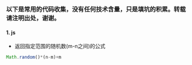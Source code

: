 ### 以下是常用的代码收集，没有任何技术含量，只是填坑的积累。转载请注明出处，谢谢。

#### 1. js
- 返回指定范围的随机数(m-n之间)的公式
```javascript
Math.random()*(n-m)+m
```



